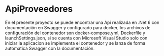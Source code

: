# ApiProveedores

En el presente proyecto se puede encontrar una Api realizada en .Net 6 con documentación en Swagger y configurado para docker, los archivos de configuración del contenedor son docker-compose.yml, Dockerfile y launchSettings.json, si se cuenta con Microsoft Visual Studio solo con iniciar la aplicacion se implementa el contenedor y se lanza de forma automatica Swagger con la documentación.
